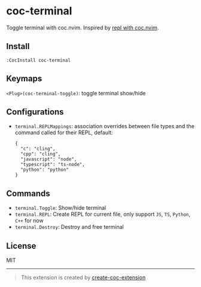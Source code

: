 # coc-terminal

Toggle terminal with coc.nvim. Inspired by [repl with coc.nvim](https://gist.github.com/chemzqm/e22ddf489ec24c7d21bbcb047f4b3f86).

## Install

`:CocInstall coc-terminal`

## Keymaps

`<Plug>(coc-terminal-toggle)`: toggle terminal show/hide

## Configurations

- `terminal.REPLMappings`: association overrides between file types and the
  command called for their REPL, default:

      {
        "c": "cling",
        "cpp": "cling",
        "javascript": "node",
        "typescript": "ts-node",
        "python": "python"
      }

## Commands

- `terminal.Toggle`: Show/hide terminal
- `terminal.REPL`: Create REPL for current file, only support `JS`, `TS`, `Python`, `C++` for now
- `terminal.Destroy`: Destroy and free terminal

## License

MIT

---
> This extension is created by [create-coc-extension](https://github.com/fannheyward/create-coc-extension)
